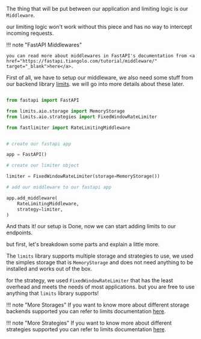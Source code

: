 The thing that will be put between our application and limiting logic is our `Middleware`.


our limiting logic won't work without this piece and has no way to intercept incoming requests.

!!! note "FastAPI Middlewares"

    you can read more about middlewares in FastAPI's documentation from <a href="https://fastapi.tiangolo.com/tutorial/middleware/" target="_blank">here</a>.


First of all, we have to setup our middleware, we also need some stuff from our backend library <a href="https://github.com/alisaifee/limits" target="_blank">limits</a>. we will go into more details about these later.


```py

from fastapi import FastAPI

from limits.aio.storage import MemoryStorage
from limits.aio.strategies import FixedWindowRateLimiter

from fastlimiter import RateLimitingMiddleware


# create our fastapi app

app = FastAPI()

# create our limiter object

limiter = FixedWindowRateLimiter(storage=MemoryStorage())

# add our middleware to our fastapi app

app.add_middleware(
    RateLimitingMiddleware,
    strategy=limiter,
)
```

And thats it! our setup is Done, now we can start adding limits to our endpoints.

but first, let's breakdown some parts and explain a little more.


The `limits` library supports multiple storage and strategies to use, we used the simples storage that is `MemoryStorage` and does not need anything to be installed and works out of the box.


for the strategy, we used `FixedWindowRateLimiter` that has the least overhead and meets the needs of most applications. but you are free to use anything that `limits` library supports!


!!! note "More Storages"
    If you want to know more about different storage backends supported you can refer to limits documentation <a href="https://limits.readthedocs.io/en/latest/storage.html" target="_blank">here</a>.


!!! note "More Strategies"
    If you want to know more about different strategies supported you can refer to limits documentation <a href="https://limits.readthedocs.io/en/latest/strategies.html" target="_blank">here</a>.